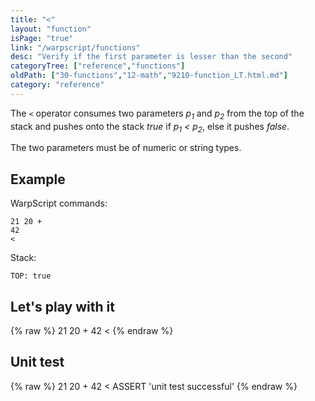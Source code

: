 ```yaml
---
title: "<"
layout: "function"
isPage: "true"
link: "/warpscript/functions"
desc: "Verify if the first parameter is lesser than the second"
categoryTree: ["reference","functions"]
oldPath: ["30-functions","12-math","9210-function_LT.html.md"]
category: "reference"
---
```

 

The `<` operator consumes two parameters *p<sub>1</sub>* and *p<sub>2</sub>* from the top of the stack 
and pushes onto the stack *true* if  *p<sub>1</sub> < p<sub>2</sub>*, else it pushes *false*.

The two parameters must be of numeric or string types.


## Example ##

WarpScript commands:

    21 20 + 
    42 
    <

Stack: 

    TOP: true

## Let's play with it ##

{% raw %}
<warp10-warpscript-widget backend="{{backend}}"  exec-endpoint="{{execEndpoint}}">21 20 + 
42 
<
</warp10-warpscript-widget>
{% endraw %}    


## Unit test ##

{% raw %}
<warp10-warpscript-widget backend="{{backend}}"  exec-endpoint="{{execEndpoint}}">21 20 + 
42 
< ASSERT
'unit test successful'
</warp10-warpscript-widget>
{% endraw %}        
